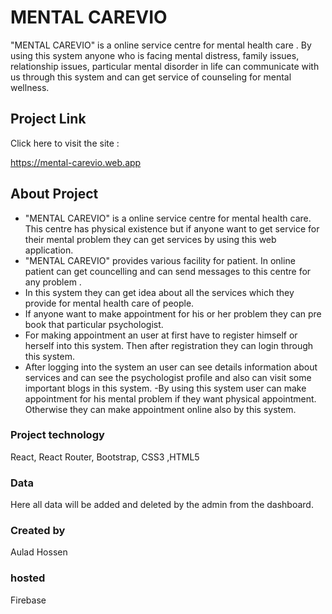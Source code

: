 # MENTAL CAREVIO

"MENTAL CAREVIO" is a online service centre for mental health care . By using this system anyone who is facing mental distress, family issues, relationship issues, particular mental disorder in life can communicate with us through this system and can get service of counseling for mental wellness. 

## Project Link

Click here to visit the site : 

https://mental-carevio.web.app

## About Project

- "MENTAL CAREVIO" is a online service centre for mental health care. This centre has physical existence but if anyone want to get service for their mental problem they can get services by using this web application.  
- "MENTAL CAREVIO" provides various facility for patient. In online patient can get councelling and can send messages to this centre for any problem .
- In this system they can get idea about all the services which they provide for mental health care of people.
- If anyone want to make appointment for his or her problem they can pre book that particular psychologist.
- For making appointment an user at first have to register himself or herself into this system. Then after registration they can login through this system. 
- After logging into the system an user can see details information about services and can see the psychologist profile and also can visit some important blogs in this system.
-By using this system user can make appointment for his mental problem if they want physical appointment. Otherwise they can make appointment online also by this system.

### Project technology
React, React Router, Bootstrap, CSS3 ,HTML5

### Data
Here all data will be added and deleted by the admin from the dashboard.

### Created by
Aulad Hossen

### hosted
Firebase